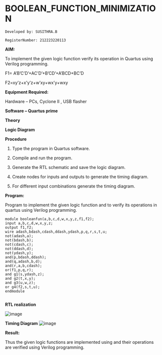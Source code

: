 
# BOOLEAN_FUNCTION_MINIMIZATION
```
Developed by: SUSITHRA.B

RegisterNumber: 212223220113
```

**AIM:**

To implement the given logic function verify its operation in Quartus using Verilog programming.

F1= A’B’C’D’+AC’D’+B’CD’+A’BCD+BC’D 

F2=xy’z+x’y’z+w’xy+wx’y+wxy

**Equipment Required:**

Hardware – PCs, Cyclone II , USB flasher

**Software – Quartus prime**

**Theory**

**Logic Diagram**

**Procedure**

1.	Type the program in Quartus software.

2.	Compile and run the program.

3.	Generate the RTL schematic and save the logic diagram.

4.	Create nodes for inputs and outputs to generate the timing diagram.

5.	For different input combinations generate the timing diagram.


**Program:**

Program to implement the given logic function and to verify its operations in quartus using Verilog programming. 

```
module booleanfun(a,b,c,d,w,x,y,z,f1,f2);
input a,b,c,d,w,x,y,z;
output f1,f2;
wire adash,bdash,cdash,ddash,ydash,p,q,r,s,t,u;
not(adash,a);
not(bdash,b);
not(cdash,c);
not(ddash,d);
not(ydash,y);
and(p,bdash,ddash);
and(q,adash,b,d);
and(r,a,b,cdash);
or(f1,p,q,r);
and g1(s,ydash,z);
and g2(t,x,y);
and g3(u,w,z);
or g4(f2,s,t,u);
endmodule


```

**RTL realization**

![image](https://github.com/SusithraB/BOOLEAN_FUNCTION_MINIMIZATION/assets/146347839/89e8eadd-7bba-4f32-ad42-4c53ba3cdb35)

**Timing Diagram**
![image](https://github.com/SusithraB/BOOLEAN_FUNCTION_MINIMIZATION/assets/146347839/ddf81084-6849-4212-bc9c-5f4fe555261f)



**Result:**

Thus the given logic functions are implemented using and their operations are verified using Verilog programming.

